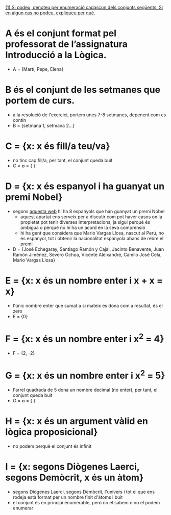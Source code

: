 [(1) Si podeu, denoteu per enumeració cadascun dels conjunts següents. Si en algun cas no podeu, expliqueu per què.](202211051612)

# A és el conjunt format pel professorat de l’assignatura Introducció a la Lògica.
- A = {Martí, Pepe, Elena}

# B és el conjunt de les setmanes que portem de curs.
- a la resolució de l'exercici, portem unes 7-8 setmanes, depenent com es contin
- B = {setmana 1, setmana 2...}

# C = {x: x és fill/a teu/va}
- no tinc cap fill/a, per tant, el conjunt queda buit
- C = ∅ = { }

# D = {x: x és espanyol i ha guanyat un premi Nobel}
- segons [aquesta web](https://www.eldebate.com/cultura/20221005/8-espanoles-han-ganado-premio-nobel-largo-historia-cns_64266.html) hi ha 8 espanyols que han guanyat un premi Nobel
    - aquest apartat ens serveix per a discutir com pot haver casos on la propietat pot tenir diverses interpretacions, ja sigui perquè és ambigua o perquè no hi ha un acord en la seva comprensió
    - hi ha gent que considera que Mario Vargas Llosa, nascut al Perú, no és espanyol, tot i obtenir la nacionalitat espanyola abans de rebre el premi
- D = {José Echegaray, Santiago Ramón y Cajal, Jacinto Benavente, Juan Ramón Jiménez, Severo Ochoa, Vicente Aleixandre, Camilo José Cela, Mario Vargas Llosa}

# E = {x: x és un nombre enter i x + x = x}  
- l'únic nombre enter que sumat a si mateix es dona com a resultat, és el zero
- E = {0}

# F = {x: x és un nombre enter i x<sup>2</sup> = 4}
- F = {2, -2} 

# G = {x: x és un nombre enter i x<sup>2</sup> = 5}
- l'arrel quadrada de 5 dona un nombre decimal (no enter), per tant, el conjunt queda buit
- G = ∅ = { }

# H = {x: x és un argument vàlid en lògica proposicional}
- no podem perquè el conjunt és infinit

# I = {x: segons Diògenes Laerci, segons Demòcrit, x és un àtom}
- segons Diògenes Laerci, segons Demòcrit, l'univers i tot el que ens rodeja està format per un nombre finit d'àtoms i buit
- el conjunt és en principi enumerable, però no el sabem o no el podem enumerar